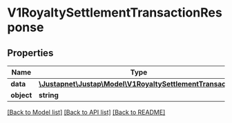 # V1RoyaltySettlementTransactionResponse

## Properties
Name | Type | Description | Notes
------------ | ------------- | ------------- | -------------
**data** | [**\Justapnet\Justap\Model\V1RoyaltySettlementTransaction**](V1RoyaltySettlementTransaction.md) |  | [optional] 
**object** | **string** |  | [optional] 

[[Back to Model list]](../README.md#documentation-for-models) [[Back to API list]](../README.md#documentation-for-api-endpoints) [[Back to README]](../README.md)


